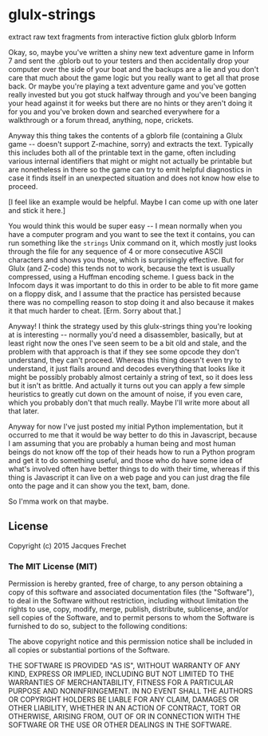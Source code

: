 # glulx-strings

extract raw text fragments from interactive fiction glulx gblorb Inform

Okay, so, maybe you've written a shiny new text adventure game in
Inform 7 and sent the .gblorb out to your testers and then accidentally
drop your computer over the side of your boat and the backups are
a lie and you don't care that much about the game logic but you
really want to get all that prose back.  Or maybe you're playing a
text adventure game and you've gotten really invested but you got
stuck halfway through and you've been banging your head against it
for weeks but there are no hints or they aren't doing it for you
and you've broken down and searched everywhere for a walkthrough
or a forum thread, anything, nope, crickets.

Anyway this thing takes the contents of a gblorb file (containing
a Glulx game -- doesn't support Z-machine, sorry) and extracts the
text.  Typically this includes both all of the printable text in
the game, often including various internal identifiers that might
or might not actually be printable but are nonetheless in there so
the game can try to emit helpful diagnostics in case it finds itself
in an unexpected situation and does not know how else to proceed.

[I feel like an example would be helpful.  Maybe I can come up with
one later and stick it here.]

You would think this would be super easy -- I mean normally when
you have a computer program and you want to see the text it contains,
you can run something like the `strings` Unix command on it, which
mostly just looks through the file for any sequence of 4 or more
consecutive ASCII characters and shows you those, which is surprisingly
effective.  But for Glulx (and Z-code) this tends not to work,
because the text is usually compressed, using a Huffman encoding
scheme.  I guess back in the Infocom days it was important to do this
in order to be able to fit more game on a floppy disk, and I assume
that the practice has persisted because there was no compelling reason
to stop doing it and also because it makes it that much harder to
cheat.  [Erm.  Sorry about that.]

Anyway!  I think the strategy used by this glulx-strings thing
you're looking at is interesting -- normally you'd need a disassembler,
basically, but at least right now the ones I've seen seem to be a
bit old and stale, and the problem with that approach is that if
they see some opcode they don't understand, they can't proceed.
Whereas this thing doesn't even try to understand, it just flails
around and decodes everything that looks like it might be possibly
probably almost certainly a string of text, so it does less but it
isn't as brittle.  And actually it turns out you can apply a few
simple heuristics to greatly cut down on the amount of noise, if
you even care, which you probably don't that much really.  Maybe
I'll write more about all that later.

Anyway for now I've just posted my initial Python implementation,
but it occurred to me that it would be way better to do this in
Javascript, because I am assuming that you are probably a human
being and most human beings do not know off the top of their heads
how to run a Python program and get it to do something useful, and
those who do have some idea of what's involved often have better
things to do with their time, whereas if this thing is Javascript
it can live on a web page and you can just drag the file onto the
page and it can show you the text, bam, done.

So I'mma work on that maybe.

## License

Copyright (c) 2015 Jacques Frechet

### The MIT License (MIT)

Permission is hereby granted, free of charge, to any person obtaining a copy
of this software and associated documentation files (the "Software"), to deal
in the Software without restriction, including without limitation the rights
to use, copy, modify, merge, publish, distribute, sublicense, and/or sell
copies of the Software, and to permit persons to whom the Software is
furnished to do so, subject to the following conditions:

The above copyright notice and this permission notice shall be included in all
copies or substantial portions of the Software.

THE SOFTWARE IS PROVIDED "AS IS", WITHOUT WARRANTY OF ANY KIND, EXPRESS OR
IMPLIED, INCLUDING BUT NOT LIMITED TO THE WARRANTIES OF MERCHANTABILITY,
FITNESS FOR A PARTICULAR PURPOSE AND NONINFRINGEMENT. IN NO EVENT SHALL THE
AUTHORS OR COPYRIGHT HOLDERS BE LIABLE FOR ANY CLAIM, DAMAGES OR OTHER
LIABILITY, WHETHER IN AN ACTION OF CONTRACT, TORT OR OTHERWISE, ARISING FROM,
OUT OF OR IN CONNECTION WITH THE SOFTWARE OR THE USE OR OTHER DEALINGS IN THE
SOFTWARE.

